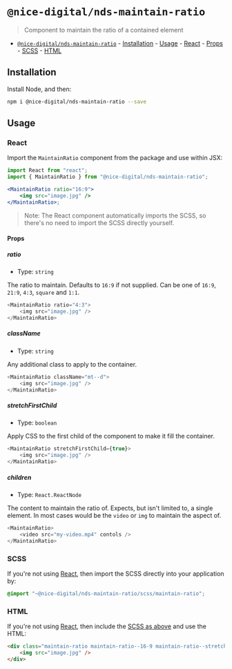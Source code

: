 # `@nice-digital/nds-maintain-ratio`

> Component to maintain the ratio of a contained element

- [`@nice-digital/nds-maintain-ratio`](#nice-digitalnds-maintain-ratio) - [Installation](#installation) - [Usage](#usage) - [React](#react) - [Props](#props) - [SCSS](#scss) - [HTML](#html)

## Installation

Install Node, and then:

```sh
npm i @nice-digital/nds-maintain-ratio --save
```

## Usage

### React

Import the `MaintainRatio` component from the package and use within JSX:

```jsx
import React from "react";
import { MaintainRatio } from "@nice-digital/nds-maintain-ratio";

<MaintainRatio ratio="16:9">
	<img src="image.jpg" />
</MaintainRatio>;
```

> Note: The React component automatically imports the SCSS, so there's no need to import the SCSS directly yourself.

#### Props

##### ratio

- Type: `string`

The ratio to maintain. Defaults to `16:9` if not supplied. Can be one of `16:9`, `21:9`, `4:3`, `square` and `1:1`.

```js
<MaintainRatio ratio="4:3">
	<img src="image.jpg" />
</MaintainRatio>
```

##### className

- Type: `string`

Any additional class to apply to the container.

```js
<MaintainRatio className="mt--d">
	<img src="image.jpg" />
</MaintainRatio>
```

##### stretchFirstChild

- Type: `boolean`

Apply CSS to the first child of the component to make it fill the container.

```js
<MaintainRatio stretchFirstChild={true}>
	<img src="image.jpg" />
</MaintainRatio>
```

##### children

- Type: `React.ReactNode`

The content to maintain the ratio of. Expects, but isn't limited to, a single element. In most cases would be the `video` or `img` to maintain the aspect of.

```js
<MaintainRatio>
	<video src="my-video.mp4" contols />
</MaintainRatio>
```

### SCSS

If you're not using [React](#react), then import the SCSS directly into your application by:

```scss
@import "~@nice-digital/nds-maintain-ratio/scss/maintain-ratio";
```

### HTML

If you're not using [React](#react), then include the [SCSS as above](#scss) and use the HTML:

```html
<div class="maintain-ratio maintain-ratio--16-9 maintain-ratio--stretch">
	<img src="image.jpg" />
</div>
```
